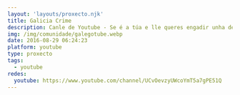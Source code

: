```yaml
---
layout: 'layouts/proxecto.njk'
title: Galicia Crime
description: Canle de Youtube - Se é a túa e lle queres engadir unha descripción e etiquetas, ponte en contacto con nós.
img: /img/comunidade/galegotube.webp
date: 2016-08-29 06:24:23
platform: youtube
type: proxecto
tags:
  - youtube
redes:
  youtube: https://www.youtube.com/channel/UCvOevzyUWcoYmT5a7gPE51Q
---
```


